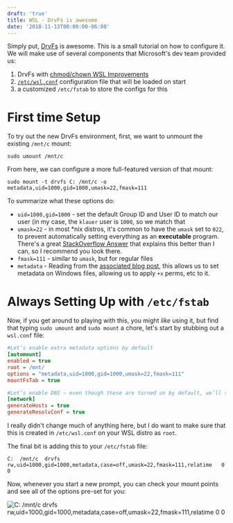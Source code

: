 ```yaml
---
draft: 'true'
title: WSL - DrvFs is awesome
date: '2018-11-13T00:00:00-06:00'
---
```

Simply put, [DrvFs](https://blogs.msdn.microsoft.com/commandline/2018/01/12/chmod-chown-wsl-improvements/) is awesome.  This is a small tutorial on how to configure it.  We will make use of several components that Microsoft's dev team provided us:

1. DrvFs with [chmod/chown WSL Improvements](https://blogs.msdn.microsoft.com/commandline/2018/01/12/chmod-chown-wsl-improvements/)
2. [`/etc/wsl.conf`](https://blogs.msdn.microsoft.com/commandline/2018/02/07/automatically-configuring-wsl/) configuration file that will be loaded on start
3. a customized `/etc/fstab` to store the configs for this

# First time Setup

To try out the new DrvFs environment, first, we want to unmount the existing `/mnt/c` mount:

```
sudo umount /mnt/c
```

From here, we can configure a more full-featured version of that mount:

```
sudo mount -t drvfs C: /mnt/c -o metadata,uid=1000,gid=1000,umask=22,fmask=111
```

To summarize what these options do:

* `uid=1000,gid=1000` - set the default Group ID and User ID to match our user (in my case, the `klauer` user is `1000`, so we match that
* `umask=22` - in most *nix distros, it's common to have the `umask` set to `022`, to prevent automatically setting everything as an **executable** program.  There's a great [StackOverflow Answer](https://askubuntu.com/questions/44542/what-is-umask-and-how-does-it-work#44548) that explains this better than I can, so I recommend you look there.
* `fmask=111` - similar to `umask`, but for regular files
* `metadata` - Reading from the [associated blog post](https://blogs.msdn.microsoft.com/commandline/2018/01/12/chmod-chown-wsl-improvements/), this allows us to set metadata on Windows files, allowing us to apply `+x` perms, etc to it.

# Always Setting Up with `/etc/fstab`

Now, if you get around to playing with this, you might _like_ using it, but find that typing `sudo umount` and `sudo mount` a chore, let's start by stubbing out a `wsl.conf` file:

```ini
#Let’s enable extra metadata options by default
[automount]
enabled = true
root = /mnt/
options = "metadata,uid=1000,gid=1000,umask=22,fmask=111"
mountFsTab = true

#Let’s enable DNS – even though these are turned on by default, we’ll specify here just to be explicit.
[network]
generateHosts = true
generateResolvConf = true
```

I really didn't change much of anything here, but I do want to make sure that this is created in `/etc/wsl.conf` on your WSL distro as `root`.

The final bit is adding this to your `/etc/fstab` file:

```
C:  /mnt/c  drvfs   rw,uid=1000,gid=1000,metadata,case=off,umask=22,fmask=111,relatime   0   0
```

Now, whenever you start a new prompt, you can check your mount points and see all of the options pre-set for you:

![C: /mnt/c drvfs rw,uid=1000,gid=1000,metadata,case=off,umask=22,fmask=111,relatime 0 0](/img/uploads/2018-11-09-18_51_48-select-klauer-klauerxps__home_klauer.png)
